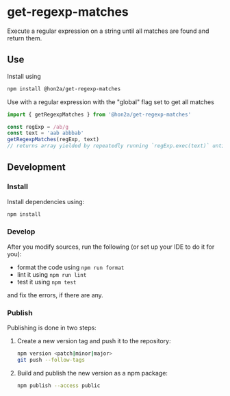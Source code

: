 # get-regexp-matches

Execute a regular expression on a string until all matches are found and return them.

## Use

Install using

```sh
npm install @hon2a/get-regexp-matches
```

Use with a regular expression with the "global" flag set to get all matches

```javascript
import { getRegexpMatches } from '@hon2a/get-regexp-matches'

const regExp = /ab/g
const text = 'aab abbbab'
getRegexpMatches(regExp, text)
// returns array yielded by repeatedly running `regExp.exec(text)` until exhausted
```

## Development

### Install

Install dependencies using:

```sh
npm install
```

### Develop

After you modify sources, run the following (or set up your IDE to do it for you):

- format the code using `npm run format`
- lint it using `npm run lint`
- test it using `npm test`

and fix the errors, if there are any.

### Publish

Publishing is done in two steps:

1. Create a new version tag and push it to the repository:
    ```sh
    npm version <patch|minor|major>
    git push --follow-tags
    ```
1. Build and publish the new version as a npm package:
    ```sh
    npm publish --access public
    ``` 
